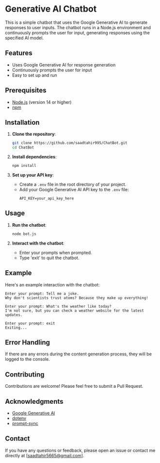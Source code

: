 # Generative AI Chatbot

This is a simple chatbot that uses the Google Generative AI to generate responses to user inputs. The chatbot runs in a Node.js environment and continuously prompts the user for input, generating responses using the specified AI model.

## Features

- Uses Google Generative AI for response generation
- Continuously prompts the user for input
- Easy to set up and run

## Prerequisites

- [Node.js](https://nodejs.org/) (version 14 or higher)
- [npm](https://www.npmjs.com/)

## Installation

1. **Clone the repository**:
   ```bash
   git clone https://github.com/saadtahir995/ChatBot.git
   cd ChatBot
   ```

2. **Install dependencies**:
   ```bash
   npm install
   ```

3. **Set up your API key**:
   - Create a `.env` file in the root directory of your project.
   - Add your Google Generative AI API key to the `.env` file:
     ```
     API_KEY=your_api_key_here
     ```

## Usage

1. **Run the chatbot**:
   ```bash
   node bot.js
   ```

2. **Interact with the chatbot**:
   - Enter your prompts when prompted.
   - Type 'exit' to quit the chatbot.

## Example

Here's an example interaction with the chatbot:

```
Enter your prompt: Tell me a joke.
Why don't scientists trust atoms? Because they make up everything!

Enter your prompt: What's the weather like today?
I'm not sure, but you can check a weather website for the latest updates.

Enter your prompt: exit
Exiting...
```

## Error Handling

If there are any errors during the content generation process, they will be logged to the console.

## Contributing

Contributions are welcome! Please feel free to submit a Pull Request.

## Acknowledgments

- [Google Generative AI](https://ai.google/tools/)
- [dotenv](https://www.npmjs.com/package/dotenv)
- [prompt-sync](https://www.npmjs.com/package/prompt-sync)

## Contact

If you have any questions or feedback, please open an issue or contact me directly at [saadtahir5665@gmail.com].

```